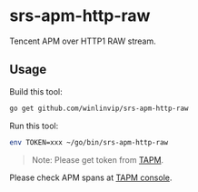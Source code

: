 # srs-apm-http-raw

Tencent APM over HTTP1 RAW stream.

## Usage

Build this tool:

```bash
go get github.com/winlinvip/srs-apm-http-raw
```

Run this tool:

```bash
env TOKEN=xxx ~/go/bin/srs-apm-http-raw
```

> Note: Please get token from [TAPM](https://console.cloud.tencent.com/apm/monitor/access).

Please check APM spans at [TAPM console](https://console.cloud.tencent.com/apm/monitor/application?tab=span).


